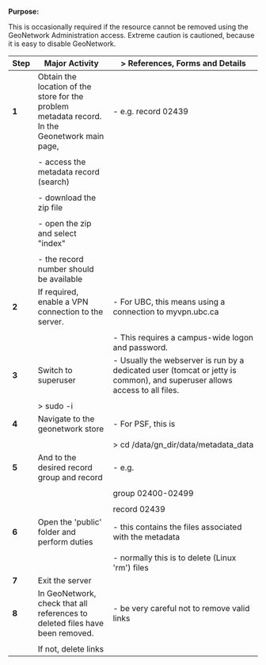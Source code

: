 **Purpose:**



This is occasionally required if the resource cannot be removed using the GeoNetwork Administration access. Extreme caution is cautioned, because it is easy to disable GeoNetwork.



| **Step** | **Major Activity** | > **References, Forms and Details** |
| -------- | ------------------ | ----------------------------------- |
| **1** | Obtain the location of the store for the problem metadata record. In the Geonetwork main page, | - e.g. record 02439 |
|  |  |  |
|  | - access the metadata record (search) |  |
|  |  |  |
|  | - download the zip file |  |
|  |  |  |
|  | - open the zip and select "index" |  |
|  |  |  |
|  | - the record number should be available |  |
| **2** | If required, enable a VPN connection to the server. | - For UBC, this means using a connection to myvpn.ubc.ca |
|  |  |  |
|  |  | - This requires a campus-wide logon and password. |
| **3** | Switch to superuser | - Usually the webserver is run by a dedicated user (tomcat or jetty is common), and superuser allows access to all files. |
|  |  |  |
|  | > sudo -i |  |
| **4** | Navigate to the geonetwork store | - For PSF, this is |
|  |  |  |
|  |  | > cd /data/gn_dir/data/metadata_data |
| **5** | And to the desired record group and record | - e.g. |
|  |  |  |
|  |  | group 02400-02499 |
|  |  |  |
|  |  | record 02439 |
| **6** | Open the 'public' folder and perform duties | - this contains the files associated with the metadata |
|  |  |  |
|  |  | - normally this is to delete (Linux 'rm') files |
| **7** | Exit the server |  |
| **8** | In GeoNetwork, check that all references to deleted files have been removed. | - be very careful not to remove valid links |
|  |  |  |
|  | If not, delete links |  |

